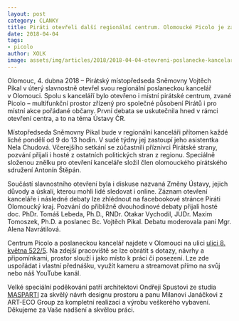 ```yaml
---
layout: post
category: CLANKY
title: Piráti otevřeli další regionální centrum. Olomoucké Picolo je zároveň kanceláří místopředsedy Sněmovny Vojtěcha Pikala
date: 2018-04-04
tags: 
- picolo
author: XOLK
image: assets/img/articles/2018/2018-04-04-otevreni-poslanecke-kancelare-a-piratskeho-centra-picolo-v-olomouci.jpg   #751x422 pixelu
---
```

Olomouc, 4. dubna 2018 – Pirátský místopředseda Sněmovny Vojtěch Pikal v úterý slavnostně otevřel svou regionální poslaneckou kancelář v Olomouci. Spolu s kanceláří bylo otevřeno i místní pirátské centrum, zvané Picolo – multifunkční prostor zřízený pro společné působení Pirátů i pro místní akce pořádané občany. První debata se uskutečnila hned v rámci otevření centra, a to na téma Ústavy ČR.

Místopředseda Sněmovny Pikal bude v regionální kanceláři přítomen každé liché pondělí od 9 do 13 hodin. V sudé týdny jej zastoupí jeho asistentka Nela Chudová. Včerejšího setkání se zúčastnili příznivci Pirátské strany, pozvání přijali i hosté z ostatních politických stran z regionu. Speciálně složenou znělku pro otevření kanceláře složil člen olomouckého pirátského sdružení Antonín Štěpán. 

Součástí slavnostního otevření byla i diskuse nazvaná Změny Ústavy, jejich důvody a úskalí, kterou mohli lidé sledovat i online. Záznam otevření kanceláře i následné debaty lze zhlédnout na facebookové stránce Piráti Olomoucký kraj. Pozvání do přibližně dvouhodinové debaty přijali hosté doc. PhDr. Tomáš Lebeda, Ph.D., RNDr. Otakar Vychodil, JUDr. Maxim Tomoszek, Ph.D. a poslanec Bc. Vojtěch Pikal. Debatu moderovala paní Mgr. Alena Navrátilová. 

Centrum Picolo a poslaneckou kancelář najdete v Olomouci na ulici [ulici 8. května 522/5](https://www.google.com/maps?q=8.+kv%C4%9Btna+522/5+Olomouc&entry=gmail&source=g). Na zdejší pracoviště se lze obrátit s dotazy, návrhy a připomínkami, prostor slouží i jako místo k práci či posezení. Lze zde uspořádat i vlastní přednášku, využít kameru a streamovat přímo na svůj nebo náš YouTube kanál. 

Velké speciální poděkování patří architektovi Ondřeji Spustovi ze studia [MASPARTI](http://masparti.com/) za skvělý návrh designu prostoru a panu Milanovi Janáčkovi z ART-ECO Group za kompletní realizaci a výrobu veškerého vybavení. Děkujeme za Vaše nadšení a skvělou práci.
